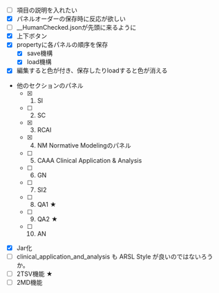   * [ ] 項目の説明を入れたい
  * [x] パネルオーダーの保存時に反応が欲しい
  * [ ] __HumanChecked.jsonが先頭に来るように
  * [x] 上下ボタン
  * [x] propertyに各パネルの順序を保存
    * [x] save機構
    * [x] load機構
  * [x] 編集すると色が付き、保存したりloadすると色が消える
  * 他のセクションのパネル
    * [x] 1. SI
    * [ ] 2. SC
    * [x] 3. RCAI
    * [x] 4. NM Normative Modelingのパネル
    * [ ] 5. CAAA Clinical Application & Analysis
    * [ ] 6. GN
    * [ ] 7. SI2
    * [ ] 8. QA1 ★
    * [ ] 9. QA2 ★
    * [ ] 10. AN
  * [x] Jar化
  * [ ] clinical_application_and_analysis も ARSL Style が良いのではないろうか。
  * [ ] 2TSV機能 ★
  * [ ] 2MD機能
